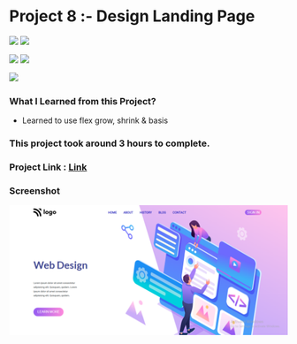 # Project 8 :- Design Landing Page


![](https://img.shields.io/badge/iNeuron-LCO-red)
![](https://img.shields.io/badge/Hitesh--Choudhary-Full--stack--js--bootcamp-yellow)

![](https://img.shields.io/badge/HTML-CSS-orange)
![](https://img.shields.io/badge/LIVE--CLASS-PROJECT8-blueviolet)

![](https://img.shields.io/badge/Hrishikesh--Kumbhar-Software--Engineer-blue)


### What I Learned from this Project?

- Learned to use flex grow, shrink & basis

### This project took around 3 hours to complete.

### Project Link : [Link](https://design-landing-page-dashboard.netlify.app/)

### Screenshot

![](./screenshot/Proj8.png)